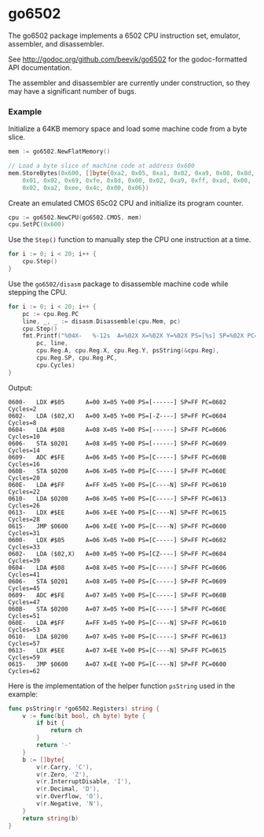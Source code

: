 go6502
======

The go6502 package implements a 6502 CPU instruction set, emulator,
assembler, and disassembler.

See http://godoc.org/github.com/beevik/go6502 for the godoc-formatted API
documentation.

The assembler and disassembler are currently under construction, so they
may have a significant number of bugs.

### Example

Initialize a 64KB memory space and load some machine code from a byte
slice.
```go
mem := go6502.NewFlatMemory()

// Load a byte slice of machine code at address 0x600
mem.StoreBytes(0x600, []byte{0xa2, 0x05, 0xa1, 0x02, 0xa9, 0x08, 0x8d,
    0x01, 0x02, 0x69, 0xfe, 0x8d, 0x00, 0x02, 0xa9, 0xff, 0xad, 0x00,
    0x02, 0xa2, 0xee, 0x4c, 0x00, 0x06})
```

Create an emulated CMOS 65c02 CPU and initialize its program counter.
```go
cpu := go6502.NewCPU(go6502.CMOS, mem)
cpu.SetPC(0x600)
```

Use the `Step()` function to manually step the CPU one instruction at a time.
```go
for i := 0; i < 20; i++ {
    cpu.Step()
}
```

Use the `go6502/disasm` package to disassemble machine code while stepping
the CPU.
```go
for i := 0; i < 20; i++ {
    pc := cpu.Reg.PC
    line, _, _ := disasm.Disassemble(cpu.Mem, pc)
    cpu.Step()
    fmt.Printf("%04X-   %-12s  A=%02X X=%02X Y=%02X PS=[%s] SP=%02X PC=%04X Cycles=%d\n",
        pc, line,
        cpu.Reg.A, cpu.Reg.X, cpu.Reg.Y, psString(&cpu.Reg),
        cpu.Reg.SP, cpu.Reg.PC,
        cpu.Cycles)
}
```

Output:
```
0600-   LDX #$05      A=00 X=05 Y=00 PS=[------] SP=FF PC=0602 Cycles=2
0602-   LDA ($02,X)   A=00 X=05 Y=00 PS=[-Z----] SP=FF PC=0604 Cycles=8
0604-   LDA #$08      A=08 X=05 Y=00 PS=[------] SP=FF PC=0606 Cycles=10
0606-   STA $0201     A=08 X=05 Y=00 PS=[------] SP=FF PC=0609 Cycles=14
0609-   ADC #$FE      A=06 X=05 Y=00 PS=[C-----] SP=FF PC=060B Cycles=16
060B-   STA $0200     A=06 X=05 Y=00 PS=[C-----] SP=FF PC=060E Cycles=20
060E-   LDA #$FF      A=FF X=05 Y=00 PS=[C----N] SP=FF PC=0610 Cycles=22
0610-   LDA $0200     A=06 X=05 Y=00 PS=[C-----] SP=FF PC=0613 Cycles=26
0613-   LDX #$EE      A=06 X=EE Y=00 PS=[C----N] SP=FF PC=0615 Cycles=28
0615-   JMP $0600     A=06 X=EE Y=00 PS=[C----N] SP=FF PC=0600 Cycles=31
0600-   LDX #$05      A=06 X=05 Y=00 PS=[C-----] SP=FF PC=0602 Cycles=33
0602-   LDA ($02,X)   A=00 X=05 Y=00 PS=[CZ----] SP=FF PC=0604 Cycles=39
0604-   LDA #$08      A=08 X=05 Y=00 PS=[C-----] SP=FF PC=0606 Cycles=41
0606-   STA $0201     A=08 X=05 Y=00 PS=[C-----] SP=FF PC=0609 Cycles=45
0609-   ADC #$FE      A=07 X=05 Y=00 PS=[C-----] SP=FF PC=060B Cycles=47
060B-   STA $0200     A=07 X=05 Y=00 PS=[C-----] SP=FF PC=060E Cycles=51
060E-   LDA #$FF      A=FF X=05 Y=00 PS=[C----N] SP=FF PC=0610 Cycles=53
0610-   LDA $0200     A=07 X=05 Y=00 PS=[C-----] SP=FF PC=0613 Cycles=57
0613-   LDX #$EE      A=07 X=EE Y=00 PS=[C----N] SP=FF PC=0615 Cycles=59
0615-   JMP $0600     A=07 X=EE Y=00 PS=[C----N] SP=FF PC=0600 Cycles=62
```

Here is the implementation of the helper function `psString` used in the 
example:
```go
func psString(r *go6502.Registers) string {
	v := func(bit bool, ch byte) byte {
		if bit {
			return ch
		}
		return '-'
	}
	b := []byte{
		v(r.Carry, 'C'),
		v(r.Zero, 'Z'),
		v(r.InterruptDisable, 'I'),
		v(r.Decimal, 'D'),
		v(r.Overflow, 'O'),
		v(r.Negative, 'N'),
	}
	return string(b)
}
```
